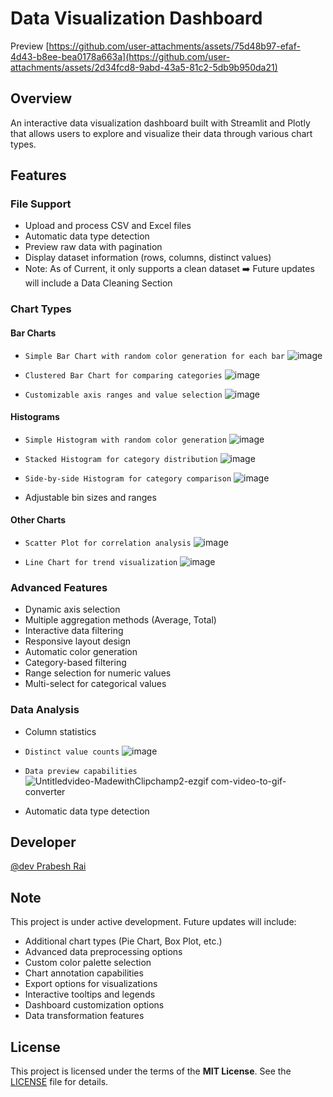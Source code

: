 # Data Visualization Dashboard

Preview
[https://github.com/user-attachments/assets/75d48b97-efaf-4d43-b8ee-bea0178a663a](https://github.com/user-attachments/assets/2d34fcd8-9abd-43a5-81c2-5db9b950da21)

## Overview
An interactive data visualization dashboard built with Streamlit and Plotly that allows users to explore and visualize their data through various chart types.

## Features

### File Support
- Upload and process CSV and Excel files
- Automatic data type detection
- Preview raw data with pagination
- Display dataset information (rows, columns, distinct values)
- Note: As of Current, it only supports a clean dataset ➡️ Future updates will include a Data Cleaning Section

### Chart Types

#### Bar Charts

- ``Simple Bar Chart with random color generation for each bar``
![image](https://github.com/user-attachments/assets/8ff939a2-7660-449e-8ee7-2e37d7482a3d)
- ``Clustered Bar Chart for comparing categories``
![image](https://github.com/user-attachments/assets/bc5c7125-c169-426d-ad46-0562537adb02)

- ``Customizable axis ranges and value selection``
![image](https://github.com/user-attachments/assets/55ba2e08-667b-414b-aba6-45ab76a79053)


#### Histograms
- ``Simple Histogram with random color generation``
![image](https://github.com/user-attachments/assets/752489d6-53a3-4557-93f2-0917c662d656)

- ``Stacked Histogram for category distribution``
![image](https://github.com/user-attachments/assets/5e0acf1c-a27d-4578-af64-9f62b1490006)

- ``Side-by-side Histogram for category comparison``
![image](https://github.com/user-attachments/assets/d0836e93-11be-40d7-ba8b-9f2df2472a83)

- Adjustable bin sizes and ranges

#### Other Charts
- ``Scatter Plot for correlation analysis``
![image](https://github.com/user-attachments/assets/5a38426b-5b8a-4126-9fbe-81c9bc4d00e4)

- ``Line Chart for trend visualization``
![image](https://github.com/user-attachments/assets/607117fb-d945-48e1-a765-7079d6da010e)


### Advanced Features
- Dynamic axis selection
- Multiple aggregation methods (Average, Total)
- Interactive data filtering
- Responsive layout design
- Automatic color generation
- Category-based filtering
- Range selection for numeric values
- Multi-select for categorical values

### Data Analysis
- Column statistics
- ``Distinct value counts``
![image](https://github.com/user-attachments/assets/1d8697f7-f977-4113-b132-1b2a428eb102)
- ``Data preview capabilities`` 
![Untitledvideo-MadewithClipchamp2-ezgif com-video-to-gif-converter](https://github.com/user-attachments/assets/06f46edb-5e59-43c1-bb51-3ea0db88a0c8)

- Automatic data type detection

## Developer
[@dev Prabesh Rai](https://github.com/RaiPrabesh)

## Note
This project is under active development. Future updates will include:
- Additional chart types (Pie Chart, Box Plot, etc.)
- Advanced data preprocessing options
- Custom color palette selection
- Chart annotation capabilities
- Export options for visualizations
- Interactive tooltips and legends
- Dashboard customization options
- Data transformation features

## License

This project is licensed under the terms of the **MIT License**. See the [LICENSE](LICENSE) file for details.
